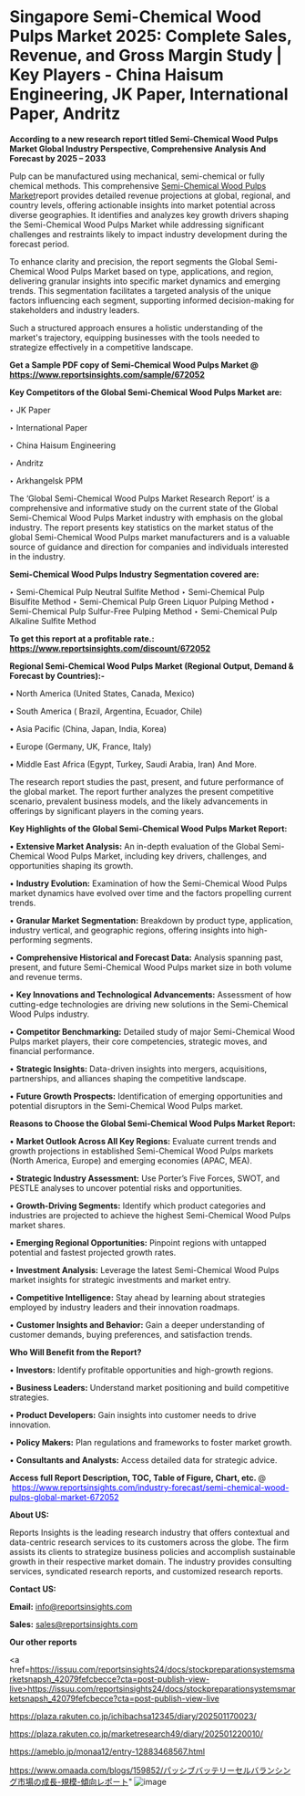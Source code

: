 # Singapore Semi-Chemical Wood Pulps Market 2025: Complete Sales, Revenue, and Gross Margin Study | Key Players - China Haisum Engineering, JK Paper, International Paper, Andritz

<strong>According to a new research report titled Semi-Chemical Wood Pulps Market Global Industry Perspective, Comprehensive Analysis And Forecast by 2025 – 2033</strong>

Pulp can be manufactured using mechanical, semi-chemical or fully chemical methods. This comprehensive <a href=https://www.reportsinsights.com/sample/672052>Semi-Chemical Wood Pulps Market</a>report provides detailed revenue projections at global, regional, and country levels, offering actionable insights into market potential across diverse geographies. It identifies and analyzes key growth drivers shaping the Semi-Chemical Wood Pulps Market while addressing significant challenges and restraints likely to impact industry development during the forecast period.

To enhance clarity and precision, the report segments the Global Semi-Chemical Wood Pulps Market based on type, applications, and region, delivering granular insights into specific market dynamics and emerging trends. This segmentation facilitates a targeted analysis of the unique factors influencing each segment, supporting informed decision-making for stakeholders and industry leaders.

Such a structured approach ensures a holistic understanding of the market's trajectory, equipping businesses with the tools needed to strategize effectively in a competitive landscape.

<strong>Get a Sample PDF copy of Semi-Chemical Wood Pulps Market </strong><strong>@<a href=https://www.reportsinsights.com/sample/672052 style=color:#0000ff;> https://www.reportsinsights.com/sample/672052</a></strong></font>

<strong>Key Competitors of the Global Semi-Chemical Wood Pulps Market are:</strong>

‣ JK Paper

‣ International Paper

‣ China Haisum Engineering

‣ Andritz

‣ Arkhangelsk PPM

The ‘Global Semi-Chemical Wood Pulps Market Research Report’ is a comprehensive and informative study on the current state of the Global Semi-Chemical Wood Pulps Market industry with emphasis on the global industry. The report presents key statistics on the market status of the global Semi-Chemical Wood Pulps market manufacturers and is a valuable source of guidance and direction for companies and individuals interested in the industry.

<strong>Semi-Chemical Wood Pulps Industry Segmentation covered are:</strong>

‣ Semi-Chemical Pulp Neutral Sulfite Method
‣ Semi-Chemical Pulp Bisulfite Method
‣ Semi-Chemical Pulp Green Liquor Pulping Method
‣ Semi-Chemical Pulp Sulfur-Free Pulping Method
‣ Semi-Chemical Pulp Alkaline Sulfite Method

<strong>To get this report at a profitable rate.: <a href=https://www.reportsinsights.com/discount/672052 style=color:#0000ff;>https://www.reportsinsights.com/discount/672052</a></strong></font>

<strong>Regional Semi-Chemical Wood Pulps Market (Regional Output, Demand &amp; Forecast by Countries):-</strong>

• North America (United States, Canada, Mexico)

• South America ( Brazil, Argentina, Ecuador, Chile)

• Asia Pacific (China, Japan, India, Korea)

• Europe (Germany, UK, France, Italy)

• Middle East Africa (Egypt, Turkey, Saudi Arabia, Iran) And More.

The research report studies the past, present, and future performance of the global market. The report further analyzes the present competitive scenario, prevalent business models, and the likely advancements in offerings by significant players in the coming years.

<strong>Key Highlights of the Global Semi-Chemical Wood Pulps Market Report:</strong>

• <strong>Extensive Market Analysis:</strong> An in-depth evaluation of the Global Semi-Chemical Wood Pulps Market, including key drivers, challenges, and opportunities shaping its growth.

• <strong>Industry Evolution:</strong> Examination of how the Semi-Chemical Wood Pulps market dynamics have evolved over time and the factors propelling current trends.

• <strong>Granular Market Segmentation:</strong> Breakdown by product type, application, industry vertical, and geographic regions, offering insights into high-performing segments.

• <strong>Comprehensive Historical and Forecast Data:</strong> Analysis spanning past, present, and future Semi-Chemical Wood Pulps market size in both volume and revenue terms.

• <strong>Key Innovations and Technological Advancements:</strong> Assessment of how cutting-edge technologies are driving new solutions in the Semi-Chemical Wood Pulps industry.

• <strong>Competitor Benchmarking:</strong> Detailed study of major Semi-Chemical Wood Pulps market players, their core competencies, strategic moves, and financial performance.

• <strong>Strategic Insights:</strong> Data-driven insights into mergers, acquisitions, partnerships, and alliances shaping the competitive landscape.

• <strong>Future Growth Prospects:</strong> Identification of emerging opportunities and potential disruptors in the Semi-Chemical Wood Pulps market.

<strong>Reasons to Choose the Global Semi-Chemical Wood Pulps Market Report:</strong>

• <strong>Market Outlook Across All Key Regions:</strong> Evaluate current trends and growth projections in established Semi-Chemical Wood Pulps markets (North America, Europe) and emerging economies (APAC, MEA).

• <strong>Strategic Industry Assessment:</strong> Use Porter’s Five Forces, SWOT, and PESTLE analyses to uncover potential risks and opportunities.

• <strong>Growth-Driving Segments:</strong> Identify which product categories and industries are projected to achieve the highest Semi-Chemical Wood Pulps market shares.

• <strong>Emerging Regional Opportunities:</strong> Pinpoint regions with untapped potential and fastest projected growth rates.

• <strong>Investment Analysis:</strong> Leverage the latest Semi-Chemical Wood Pulps market insights for strategic investments and market entry.

• <strong>Competitive Intelligence:</strong> Stay ahead by learning about strategies employed by industry leaders and their innovation roadmaps.

• <strong>Customer Insights and Behavior:</strong> Gain a deeper understanding of customer demands, buying preferences, and satisfaction trends.

<strong>Who Will Benefit from the Report?</strong>

• <strong>Investors:</strong> Identify profitable opportunities and high-growth regions.

• <strong>Business Leaders:</strong> Understand market positioning and build competitive strategies.

• <strong>Product Developers:</strong> Gain insights into customer needs to drive innovation.

• <strong>Policy Makers:</strong> Plan regulations and frameworks to foster market growth.

• <strong>Consultants and Analysts:</strong> Access detailed data for strategic advice.
</ul>
<strong>Access full Report Description, TOC, Table of Figure, Chart, etc. </strong>@  <a href=https://www.reportsinsights.com/industry-forecast/semi-chemical-wood-pulps-global-market-672052 style=color:#0000ff;>https://www.reportsinsights.com/industry-forecast/semi-chemical-wood-pulps-global-market-672052</a></font>

<strong><strong>About US</strong>:</strong>

Reports Insights is the leading research industry that offers contextual and data-centric research services to its customers across the globe. The firm assists its clients to strategize business policies and accomplish sustainable growth in their respective market domain. The industry provides consulting services, syndicated research reports, and customized research reports.

<strong>Contact US:</strong>

<p class=""""><b>Email:</b> <a href=mailto:info@reportsinsights.com>info@reportsinsights.com</a></p>
<p class=""""><b>Sales:</b> <a href=mailto:sales@reportsinsights.com>sales@reportsinsights.com</a></p>

<strong>Our other reports</strong>

<a href=https://issuu.com/reportsinsights24/docs/stockpreparationsystemsmarketsnapsh_42079fefcbecce?cta=post-publish-view-live>https://issuu.com/reportsinsights24/docs/stockpreparationsystemsmarketsnapsh_42079fefcbecce?cta=post-publish-view-live</a>

<a href=https://plaza.rakuten.co.jp/ichibachsa12345/diary/202501170023/>https://plaza.rakuten.co.jp/ichibachsa12345/diary/202501170023/</a>

<a href=https://plaza.rakuten.co.jp/marketresearch49/diary/202501220010/>https://plaza.rakuten.co.jp/marketresearch49/diary/202501220010/</a>

<a href=https://ameblo.jp/monaa12/entry-12883468567.html>https://ameblo.jp/monaa12/entry-12883468567.html</a>

<a href=https://www.omaada.com/blogs/159852/パッシブバッテリーセルバランシング市場の成長-規模-傾向レポート>https://www.omaada.com/blogs/159852/パッシブバッテリーセルバランシング市場の成長-規模-傾向レポート</a>"
![image](https://github.com/user-attachments/assets/26149c03-147c-4f2e-b51c-b72fc89e2c35)
